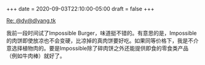 +++
date = 2020-09-03T22:10:00-05:00
draft = false
+++

<a class="u-in-reply-to" href="https://dlyang.tk/@dy/104792721467101121">Re: @dy@dlyang.tk</a>

我前一段时间试了Impossible Burger，味道挺不错的。有意思的是，Impossible的肉饼即使放凉也不会变硬，比凉掉的真肉饼要好吃。如果同等价格下，我是不介意选择植物肉的。要是Impossible除了碎肉饼之外还能提供即食的零食类产品（例如牛肉棒）就好了。

